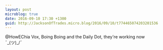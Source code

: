 ```yaml
---
layout: post
microblog: true
date: 2016-09-10 17:30 +1300
guid: http://JacksonOfTrades.micro.blog/2016/09/10/t774465074203201536.html
---
```

@HowEChia Vox, Boing Boing and the Daily Dot, they're working now  ¯\_(ツ)_/¯
